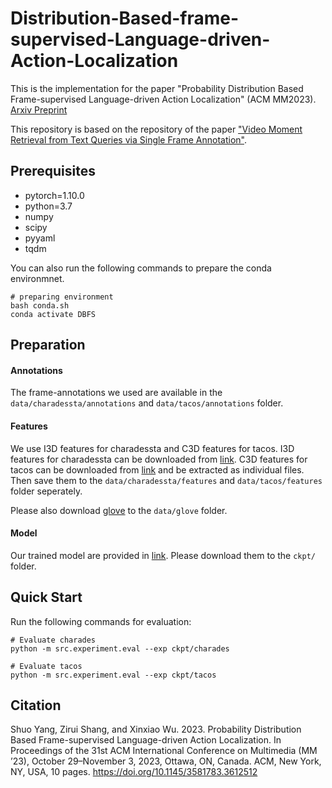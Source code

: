 # Distribution-Based-frame-supervised-Language-driven-Action-Localization

This is the implementation for the paper "Probability Distribution Based Frame-supervised Language-driven Action Localization" (ACM MM2023). [Arxiv Preprint](https://arxiv.org/)

This repository is based on the repository of the paper ["Video Moment Retrieval from Text Queries via Single Frame Annotation"](https://github.com/r-cui/ViGA).

## Prerequisites
- pytorch=1.10.0
- python=3.7
- numpy
- scipy
- pyyaml
- tqdm

You can also run the following commands to prepare the conda environmnet.
```
# preparing environment
bash conda.sh
conda activate DBFS
```

## Preparation

#### Annotations
The frame-annotations we used are available in the `data/charadessta/annotations` and `data/tacos/annotations` folder.

#### Features 
We use I3D features for charadessta and C3D features for tacos. I3D features for charadessta can be downloaded from [link](https://github.com/JonghwanMun/LGI4temporalgrounding). C3D features for tacos can be downloaded from [link](https://github.com/microsoft/2D-TAN) and be extracted as individual files. Then save them to the `data/charadessta/features` and `data/tacos/features` folder seperately. 

Please also download [glove](https://nlp.stanford.edu/data/glove.840B.300d.zip) to the `data/glove` folder.

#### Model
Our trained model are provided in [link](https://drive.google.com/drive/folders/10UIZM2OWx5UzbLjHZWmGi6cZphgj1rU8?usp=sharing). Please download them to the `ckpt/` folder.

## Quick Start
Run the following commands for evaluation: 
```
# Evaluate charades
python -m src.experiment.eval --exp ckpt/charades

# Evaluate tacos
python -m src.experiment.eval --exp ckpt/tacos

```

## Citation
Shuo Yang, Zirui Shang, and Xinxiao Wu. 2023. Probability Distribution Based Frame-supervised Language-driven Action Localization. In Proceedings of the 31st ACM International Conference on Multimedia (MM ’23), October 29–November 3, 2023, Ottawa, ON, Canada. ACM, New York, NY, USA, 10 pages. https://doi.org/10.1145/3581783.3612512
